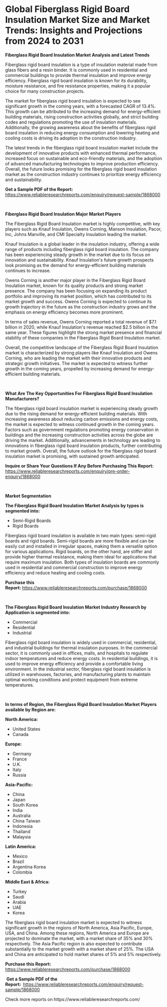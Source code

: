 <p><h1>Global Fiberglass Rigid Board Insulation Market Size and Market Trends: Insights and Projections from 2024 to 2031</h1></p><p><strong>Fiberglass Rigid Board Insulation Market Analysis and Latest Trends</strong></p>
<p><p>Fiberglass rigid board insulation is a type of insulation material made from glass fibers and a resin binder. It is commonly used in residential and commercial buildings to provide thermal insulation and improve energy efficiency. Fiberglass rigid board insulation is known for its durability, moisture resistance, and fire resistance properties, making it a popular choice for many construction projects.</p><p>The market for fiberglass rigid board insulation is expected to see significant growth in the coming years, with a forecasted CAGR of 13.4%. This growth can be attributed to the increasing demand for energy-efficient building materials, rising construction activities globally, and strict building codes and regulations promoting the use of insulation materials. Additionally, the growing awareness about the benefits of fiberglass rigid board insulation in reducing energy consumption and lowering heating and cooling costs is driving its adoption in the construction industry.</p><p>The latest trends in the fiberglass rigid board insulation market include the development of innovative products with enhanced thermal performance, increased focus on sustainable and eco-friendly materials, and the adoption of advanced manufacturing technologies to improve production efficiency. Overall, the future looks promising for the fiberglass rigid board insulation market as the construction industry continues to prioritize energy efficiency and sustainability.</p></p>
<p><strong>Get a Sample PDF of the Report:&nbsp;</strong> <a href="https://www.reliableresearchreports.com/enquiry/request-sample/1868000">https://www.reliableresearchreports.com/enquiry/request-sample/1868000</a></p>
<p>&nbsp;</p>
<p><strong>Fiberglass Rigid Board Insulation Major Market Players</strong></p>
<p><p>The Fiberglass Rigid Board Insulation market is highly competitive, with key players such as Knauf Insulation, Owens Corning, Manson Insulation, Pacor, Inc, Johns Manville, and CMI Specialty Insulation leading the market. </p><p>Knauf Insulation is a global leader in the insulation industry, offering a wide range of products including fiberglass rigid board insulation. The company has been experiencing steady growth in the market due to its focus on innovation and sustainability. Knauf Insulation's future growth prospects look promising as the demand for energy-efficient building materials continues to increase.</p><p>Owens Corning is another major player in the Fiberglass Rigid Board Insulation market, known for its quality products and strong market presence. The company has been focusing on expanding its product portfolio and improving its market position, which has contributed to its market growth and success. Owens Corning is expected to continue its growth trajectory in the future as the construction industry grows and the emphasis on energy efficiency becomes more prominent.</p><p>In terms of sales revenue, Owens Corning reported a total revenue of $7.1 billion in 2020, while Knauf Insulation's revenue reached $2.5 billion in the same year. These figures highlight the strong market presence and financial stability of these companies in the Fiberglass Rigid Board Insulation market.</p><p>Overall, the competitive landscape of the Fiberglass Rigid Board Insulation market is characterized by strong players like Knauf Insulation and Owens Corning, who are leading the market with their innovative products and strategic growth initiatives. The market is expected to witness further growth in the coming years, propelled by increasing demand for energy-efficient building materials.</p></p>
<p>&nbsp;</p>
<p><strong>What Are The Key Opportunities For Fiberglass Rigid Board Insulation Manufacturers?</strong></p>
<p><p>The fiberglass rigid board insulation market is experiencing steady growth due to the rising demand for energy-efficient building materials. With increasing awareness about reducing carbon emissions and energy costs, the market is expected to witness continued growth in the coming years. Factors such as government regulations promoting energy conservation in buildings and the increasing construction activities across the globe are driving the market. Additionally, advancements in technology are leading to innovations in fiberglass rigid board insulation products, further contributing to market growth. Overall, the future outlook for the fiberglass rigid board insulation market is promising, with sustained growth anticipated.</p></p>
<p><strong>Inquire or Share Your Questions If Any Before Purchasing This Report:</strong> <a href="https://www.reliableresearchreports.com/enquiry/pre-order-enquiry/1868000">https://www.reliableresearchreports.com/enquiry/pre-order-enquiry/1868000</a></p>
<p>&nbsp;</p>
<p><strong>Market Segmentation</strong></p>
<p><strong>The Fiberglass Rigid Board Insulation Market Analysis by types is segmented into:</strong></p>
<p><ul><li>Semi-Rigid Boards</li><li>Rigid Boards</li></ul></p>
<p><p>Fiberglass rigid board insulation is available in two main types: semi-rigid boards and rigid boards. Semi-rigid boards are more flexible and can be easily cut and installed in irregular spaces, making them a versatile option for various applications. Rigid boards, on the other hand, are stiffer and provide higher thermal resistance, making them ideal for applications that require maximum insulation. Both types of insulation boards are commonly used in residential and commercial construction to improve energy efficiency and reduce heating and cooling costs.</p></p>
<p><strong>Purchase this Report:&nbsp;</strong><a href="https://www.reliableresearchreports.com/purchase/1868000">https://www.reliableresearchreports.com/purchase/1868000</a></p>
<p>&nbsp;</p>
<p><strong>The Fiberglass Rigid Board Insulation Market Industry Research by Application is segmented into:</strong></p>
<p><ul><li>Commercial</li><li>Residential</li><li>Industrial</li></ul></p>
<p><p>Fiberglass rigid board insulation is widely used in commercial, residential, and industrial buildings for thermal insulation purposes. In the commercial sector, it is commonly used in offices, malls, and hospitals to regulate indoor temperatures and reduce energy costs. In residential buildings, it is used to improve energy efficiency and provide a comfortable living environment. In the industrial sector, fiberglass rigid board insulation is utilized in warehouses, factories, and manufacturing plants to maintain optimal working conditions and protect equipment from extreme temperatures.</p></p>
<p>&nbsp;</p>
<p><strong>In terms of Region, the Fiberglass Rigid Board Insulation Market Players available by Region are:</strong></p>
<p>
    <p> <strong> North America: </strong>
        <ul>
            <li>United States</li>
            <li>Canada</li>
        </ul>
        </p> 
    <p> <strong> Europe: </strong>
        <ul>
            <li>Germany</li>
            <li>France</li>
            <li>U.K.</li>
            <li>Italy</li>
            <li>Russia</li>
        </ul>
        </p> 
    <p> <strong> Asia-Pacific: </strong>
        <ul>
            <li>China</li>
            <li>Japan</li>
            <li>South Korea</li>
            <li>India</li>
            <li>Australia</li>
            <li>China Taiwan</li>
            <li>Indonesia</li>
            <li>Thailand</li>
            <li>Malaysia</li>
        </ul>
        </p> 
    <p> <strong> Latin America: </strong>
        <ul>
            <li>Mexico</li>
            <li>Brazil</li>
            <li>Argentina Korea</li>
            <li>Colombia</li>
        </ul>
        </p> 
    <p> <strong> Middle East & Africa: </strong>
        <ul>
            <li>Turkey</li>
            <li>Saudi</li>
            <li>Arabia</li>
            <li>UAE</li>
            <li>Korea</li>
        </ul>
    </p>
    </p>
<p><p>The fiberglass rigid board insulation market is expected to witness significant growth in the regions of North America, Asia Pacific, Europe, USA, and China. Among these regions, North America and Europe are projected to dominate the market, with a market share of 35% and 30% respectively. The Asia Pacific region is also expected to contribute substantially to the market growth with a market share of 25%. The USA and China are anticipated to hold market shares of 5% and 5% respectively.</p></p>
<p><strong>Purchase this Report: </strong><a href="https://www.reliableresearchreports.com/purchase/1868000">https://www.reliableresearchreports.com/purchase/1868000</a></p>
<p>&nbsp;<strong>Get a Sample PDF of the Report:&nbsp;&nbsp;</strong><a href="https://www.reliableresearchreports.com/enquiry/request-sample/1868000">https://www.reliableresearchreports.com/enquiry/request-sample/1868000</a></p>
<p><strong></strong></p>
<p>Check more reports on https://www.reliableresearchreports.com/</p>